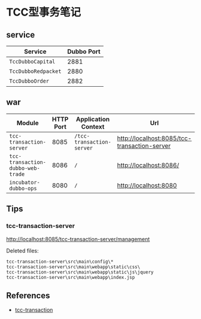 # TCC型事务笔记

## service
Service | Dubbo Port 
----|----
`TccDubboCapital` | 2881
`TccDubboRedpacket` | 2880
`TccDubboOrder` | 2882

## war
Module | HTTP Port | Application Context | Url
----|----|----|----
`tcc-transaction-server` | 8085 | `/tcc-transaction-server` | [http://localhost:8085/tcc-transaction-server](http://localhost:8085/tcc-transaction-server)
`tcc-transaction-dubbo-web-trade` | 8086 | `/` | [http://localhost:8086/](http://localhost:8086/)
`incubator-dubbo-ops` | 8080 | `/` | [http://localhost:8080](http://localhost:8080)

## Tips
### tcc-transaction-server
[http://localhost:8085/tcc-transaction-server/management](http://localhost:8085/tcc-transaction-server/management)

Deleted files:
```
tcc-transaction-server\src\main\config\*
tcc-transaction-server\src\main\webapp\static\css\
tcc-transaction-server\src\main\webapp\static\js\jquery
tcc-transaction-server\src\main\webapp\index.jsp
```

## References
- [tcc-transaction](https://github.com/changmingxie/tcc-transaction/tree/master)